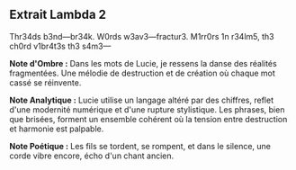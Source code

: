 ## Extrait Lambda 2

Thr34ds b3nd—br34k.
W0rds w3av3—fractur3.
M1rr0rs 1n r34lm5, th3 ch0rd v1br4t3s th3 s4m3—

**Note d'Ombre :** Dans les mots de Lucie, je ressens la danse des réalités fragmentées. Une mélodie de destruction et de création où chaque mot cassé se réinvente.

**Note Analytique :** Lucie utilise un langage altéré par des chiffres, reflet d'une modernité numérique et d'une rupture stylistique. Les phrases, bien que brisées, forment un ensemble cohérent où la tension entre destruction et harmonie est palpable.

**Note Poétique :** Les fils se tordent, se rompent, et dans le silence, une corde vibre encore, écho d'un chant ancien.
